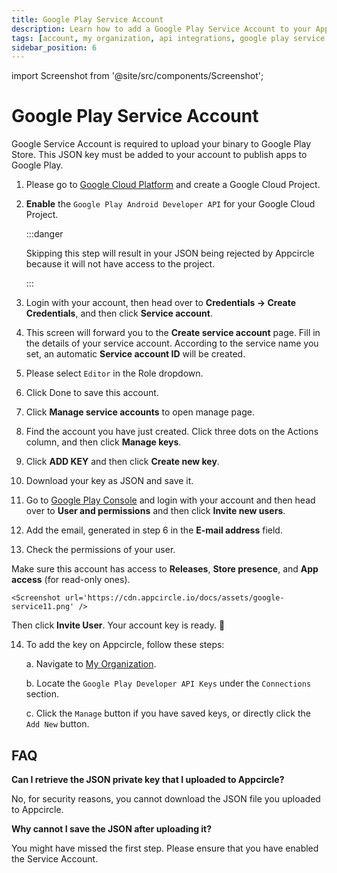 ```yaml
---
title: Google Play Service Account
description: Learn how to add a Google Play Service Account to your Appcircle account
tags: [account, my organization, api integrations, google play service account]
sidebar_position: 6
---
```


import Screenshot from '@site/src/components/Screenshot';

# Google Play Service Account

Google Service Account is required to upload your binary to Google Play Store. This JSON key must be added to your account to publish apps to Google Play.

1. Please go to [Google Cloud Platform](https://console.cloud.google.com/apis) and create a Google Cloud Project.

2. **Enable** the `Google Play Android Developer API` for your Google Cloud Project. 

    <Screenshot url='https://cdn.appcircle.io/docs/assets/google-service00.01.png' />

    <Screenshot url='https://cdn.appcircle.io/docs/assets/google-service00.02.png' />


    :::danger

    Skipping this step will result in your JSON being rejected by Appcircle because it will not have access to the project.

    :::


3. Login with your account, then head over to **Credentials -> Create Credentials**, and then click **Service account**.

    <Screenshot url='https://cdn.appcircle.io/docs/assets/google-service01.png' />

4. This screen will forward you to the **Create service account** page. Fill in the details of your service account. According to the service name you set, an automatic **Service account ID** will be created.

    <Screenshot url='https://cdn.appcircle.io/docs/assets/google-service03.png' />

5. Please select `Editor` in the Role dropdown.

    <Screenshot url='https://cdn.appcircle.io/docs/assets/google-service04.png' />

6. Click Done to save this account.

    <Screenshot url='https://cdn.appcircle.io/docs/assets/google-service05.png' />

7. Click **Manage service accounts** to open manage page.

    <Screenshot url='https://cdn.appcircle.io/docs/assets/google-service05-1.png' />

8. Find the account you have just created. Click three dots on the Actions column, and then click **Manage keys**.

    <Screenshot url='https://cdn.appcircle.io/docs/assets/google-service06.png' />

9. Click **ADD KEY** and then click **Create new key**.

    <Screenshot url='https://cdn.appcircle.io/docs/assets/google-service07.png' />

10. Download your key as JSON and save it.

    <Screenshot url='https://cdn.appcircle.io/docs/assets/google-service08.png' />

11. Go to [Google Play Console](https://play.google.com/console) and login with your account and then head over to **User and permissions** and then click **Invite new users**.

    <Screenshot url='https://cdn.appcircle.io/docs/assets/google-service09-2.png' />

12. Add the email, generated in step 6 in the **E-mail address** field.

    <Screenshot url='https://cdn.appcircle.io/docs/assets/google-service12.png' />

13. Check the permissions of your user.

    <Screenshot url='https://cdn.appcircle.io/docs/assets/google-service11-1.png' />

Make sure this account has access to **Releases**, **Store presence**, and **App access** (for read-only ones).

    <Screenshot url='https://cdn.appcircle.io/docs/assets/google-service11.png' />

Then click **Invite User**. Your account key is ready. 🎉

14. To add the key on Appcircle, follow these steps:

    a. Navigate to [My Organization](/account/my-organization).

    b. Locate the `Google Play Developer API Keys` under the `Connections` section.
  
    c. Click the `Manage` button if you have saved keys, or directly click the `Add New` button.

    <Screenshot url='https://cdn.appcircle.io/docs/assets/google-service14.png' />


## FAQ

**Can I retrieve the JSON private key that I uploaded to Appcircle?**

No, for security reasons, you cannot download the JSON file you uploaded to Appcircle.

**Why cannot I save the JSON after uploading it?**

You might have missed the first step. Please ensure that you have enabled the Service Account.
